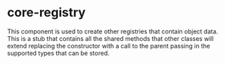 # core-registry

This component is used to create other registries that contain object data. This is a stub that contains all the shared
methods that other classes will extend replacing the constructor with a call to the parent passing in the supported
types that can be stored.
